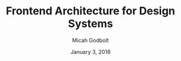 ---
layout: post
date: January 3, 2018
title: Frontend Architecture for Design Systems
author: Micah Godbolt
link: http://shop.oreilly.com/product/0636920040156.do
image: images/books/frontend-architecture.jpg
description: Using real-world examples, case studies, and practical tips and tricks throughout, author Micah Godbolt introduces you to the four pillars of frontend architecture.

---